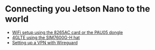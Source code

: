 # Connecting you Jetson Nano to the world

* [WiFi setup using the 8265AC card or the PAU05 dongle](wifi/README.md)
* [4GLTE using the SIM7600G-H hat](sim7600g-h/README.md)
* [Setting up a VPN with Wireguard](wireguard/README.md)

